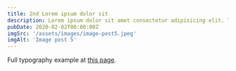 ```yaml
---
title: 2nd Lorem ipsum dolor sit
description: Lorem ipsum dolor sit amet consectetur adipisicing elit. Tenetur vero esse non molestias eos excepturi.
pubDate: 2020-02-02T00:00:00Z
imgSrc: '/assets/images/image-post5.jpeg'
imgAlt: 'Image post 5'
---
```


Full typography example at [this page](../sixth-post/).
